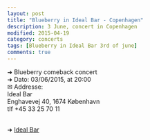 ```yaml
---
layout: post
title: "Blueberry in Ideal Bar - Copenhagen"
description: 3 June, concert in Copenhagen
modified: 2015-04-19
category: concerts
tags: [Blueberry in Ideal Bar 3rd of june]
comments: true
---
```


➜ Blueberry comeback concert<br>
➜ Dato: 03/06/2015, at 20:00<br>
✉ Addresse:<br>
Ideal Bar<br>
Enghavevej 40, 1674 København<br>
tlf +45 33 25 70 11<br><br>

➜ <a href="http://idealbar.vega.dk">Ideal Bar</a>




